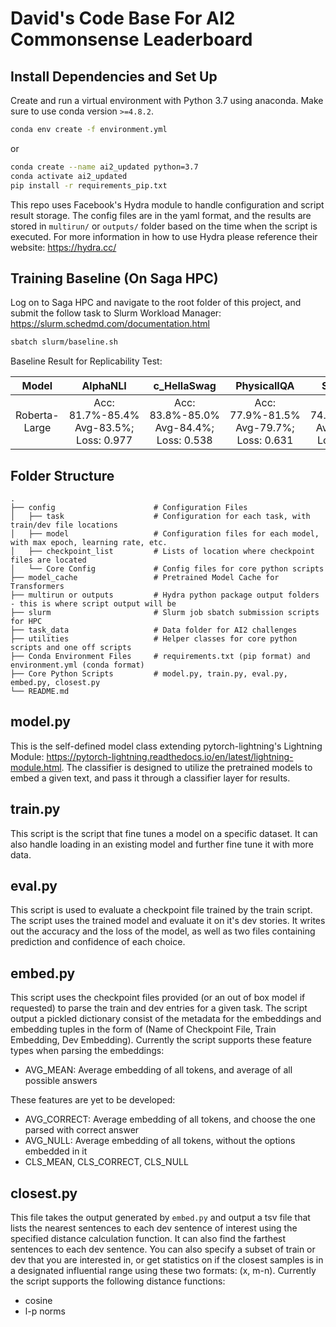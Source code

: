 # David's Code Base For AI2 Commonsense Leaderboard

## Install Dependencies and Set Up

Create and run a virtual environment with Python 3.7 using anaconda. Make sure to use conda version `>=4.8.2`.

```bash
conda env create -f environment.yml
```

or

```bash
conda create --name ai2_updated python=3.7
conda activate ai2_updated
pip install -r requirements_pip.txt
```

This repo uses Facebook's Hydra module to handle configuration and script result storage. The config files are in the yaml 
format, and the results are stored in `multirun/` or `outputs/` folder based on the time when the script is executed. 
For more information in how to use Hydra please reference their website: https://hydra.cc/

## Training Baseline (On Saga HPC)
Log on to Saga HPC and navigate to the root folder of this project, and submit the follow task to Slurm Workload
Manager: https://slurm.schedmd.com/documentation.html

```bash
sbatch slurm/baseline.sh
```

Baseline Result for Replicability Test:

Model|AlphaNLI|c_HellaSwag|PhysicalIQA|SocialIQA
:---:|:---:|:---:|:---:|:---:| 
Roberta-Large|Acc: 81.7%-85.4% Avg-83.5%; Loss: 0.977|Acc: 83.8%-85.0% Avg-84.4%; Loss: 0.538|Acc: 77.9%-81.5% Avg-79.7%; Loss: 0.631|Acc: 74.4%-77.9% Avg-76.2%; Loss: 0.961|

## Folder Structure
    .
    ├── config                      # Configuration Files
    │   ├── task                    # Configuration for each task, with train/dev file locations
    │   ├── model                   # Configuration files for each model, with max epoch, learning rate, etc.
    │   ├── checkpoint_list         # Lists of location where checkpoint files are located
    │   └── Core Config             # Config files for core python scripts
    ├── model_cache                 # Pretrained Model Cache for Transformers 
    ├── multirun or outputs         # Hydra python package output folders - this is where script output will be
    ├── slurm                       # Slurm job sbatch submission scripts for HPC
    ├── task_data                   # Data folder for AI2 challenges
    ├── utilities                   # Helper classes for core python scripts and one off scripts
    ├── Conda Environment Files     # requirements.txt (pip format) and environment.yml (conda format)
    ├── Core Python Scripts         # model.py, train.py, eval.py, embed.py, closest.py
    └── README.md

## model.py

This is the self-defined model class extending pytorch-lightning's Lightning Module: 
https://pytorch-lightning.readthedocs.io/en/latest/lightning-module.html. The classifier is designed to 
utilize the pretrained models to embed a given text, and pass it through a classifier layer for results.

## train.py

This script is the script that fine tunes a model on a specific dataset. It can also handle loading in an existing 
model and further fine tune it with more data. 

## eval.py

This script is used to evaluate a checkpoint file trained by the train script. The script uses the trained model and
evaluate it on it's dev stories. It writes out the accuracy and the loss of the model, as well as two files containing
prediction and confidence of each choice.

## embed.py

This script uses the checkpoint files provided (or an out of box model if requested) to parse the train and dev entries 
for a given task. The script output a pickled dictionary consist of the metadata for the embeddings and embedding 
tuples in the form of (Name of Checkpoint File, Train Embedding, Dev Embedding). Currently the script 
supports these feature types when parsing the embeddings:
- AVG_MEAN: Average embedding of all tokens, and average of all possible answers

These features are yet to be developed:
- AVG_CORRECT: Average embedding of all tokens, and choose the one parsed with correct answer
- AVG_NULL: Average embedding of all tokens, without the options embedded in it
- CLS_MEAN, CLS_CORRECT, CLS_NULL

## closest.py

This file takes the output generated by `embed.py` and output a tsv file that lists the nearest sentences to each dev
sentence of interest using the specified distance calculation function. It can also find the farthest sentences to 
each dev sentence. You can also specify a subset of train or dev that you are interested in, or get statistics on if 
the closest samples is in a designated influential range using these two formats: (x, m-n). 
Currently the script supports the following distance functions:
- cosine
- l-p norms